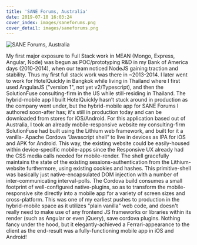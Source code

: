 ```yaml
---
title: 'SANE Forums, Australia'
date: 2019-07-10 16:03:24
cover_index: images/saneforums.png
cover_detail: images/saneforums.png
---
```


![SANE Forums, Australia](/images/saneforums.png)

My first major exposure to Full Stack work in MEAN (Mongo, Express, Angular, Node) was begun as POC/prototyping R&D in my Bank of America days (2010-2014), when our team noticed NodeJS gaining traction and stability. Thus my first full stack work was there in ~2013-2014. I later went to work for HotelQuickly in Bangkok while living in Thailand where I first used AngularJS ("version 1", not yet v2/Typescript), and then the SolutionFuse consulting-firm in the US while still-residing in Thailand. The hybrid-mobile app I built HotelQuickly hasn’t stuck around in production as the company went under, but the hybrid-mobile app for SANE Forums I authored soon-after has; it's still in production today and can be downloaded from stores for iOS/Android. For this application based out of Australia, I took an already mobile-responsive website my consulting-firm SolutionFuse had built using the Lithium web framework, and built for it a vanilla- Apache Cordova “Javascript shell” to live in devices as IPA for iOS and APK for Android. This way, the existing website could be easily-housed within device-specific mobile-apps since the Responsive UX already had the CSS media calls needed for mobile-render. The shell gracefully maintains the state of the existing sessions-authentication from the Lithium-website furthermore, using existing cookies and hashes. This primitive-shell was basically just native-encapsulated DOM injection with a number of inter-communicating interval-polls. The Cordova build consumes a small footprint of well-configured native-plugins, so as to transform the mobile-responsive site directly into a mobile app for a variety of screen sizes and cross-platform. This was one of my earliest pushes to production in the hybrid-mobile space as it utilizes "plain vanilla" web code, and doesn't really need to make use of any frontend JS frameworks or libraries within its render (such as Angular or even jQuery), save cordova plugins. Nothing fancy under the hood, but it elegantly-achieved a Ferrari-appearance to the client as the end-result was a fully-functioning mobile app in iOS and Android!
